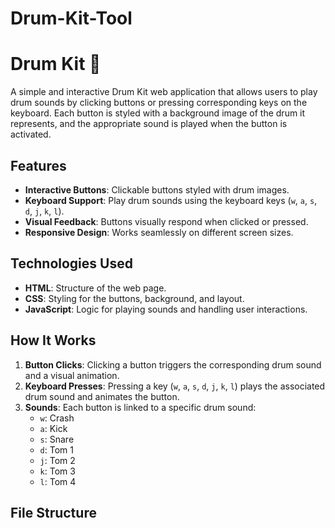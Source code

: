 # Drum-Kit-Tool

# Drum Kit 🥁

A simple and interactive Drum Kit web application that allows users to play drum sounds by clicking buttons or pressing corresponding keys on the keyboard. Each button is styled with a background image of the drum it represents, and the appropriate sound is played when the button is activated.

## Features
- **Interactive Buttons**: Clickable buttons styled with drum images.
- **Keyboard Support**: Play drum sounds using the keyboard keys (`w`, `a`, `s`, `d`, `j`, `k`, `l`).
- **Visual Feedback**: Buttons visually respond when clicked or pressed.
- **Responsive Design**: Works seamlessly on different screen sizes.

## Technologies Used
- **HTML**: Structure of the web page.
- **CSS**: Styling for the buttons, background, and layout.
- **JavaScript**: Logic for playing sounds and handling user interactions.

## How It Works
1. **Button Clicks**: Clicking a button triggers the corresponding drum sound and a visual animation.
2. **Keyboard Presses**: Pressing a key (`w`, `a`, `s`, `d`, `j`, `k`, `l`) plays the associated drum sound and animates the button.
3. **Sounds**: Each button is linked to a specific drum sound:
   - `w`: Crash
   - `a`: Kick
   - `s`: Snare
   - `d`: Tom 1
   - `j`: Tom 2
   - `k`: Tom 3
   - `l`: Tom 4

## File Structure
